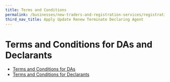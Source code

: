 ```yaml
---
title: Terms and Conditions
permalink: /businesses/new-traders-and-registration-services/registration-services/apply-update-renew-terminate-declaring-agent-account-and-declarant/terms-and-conditions/
third_nav_title: Apply Update Renew Terminate Declaring Agent 
---
```


# Terms and Conditions for DAs and Declarants 

-   [Terms and Conditions for DAs](/files/businesses/tcsdafinal.pdf)
-   [Terms and Conditions for Declarants](/files/businesses/tcs-declarant-final.pdf)
